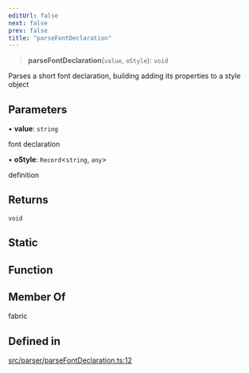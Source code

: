 ```yaml
---
editUrl: false
next: false
prev: false
title: "parseFontDeclaration"
---
```


> **parseFontDeclaration**(`value`, `oStyle`): `void`

Parses a short font declaration, building adding its properties to a style object

## Parameters

• **value**: `string`

font declaration

• **oStyle**: `Record`\<`string`, `any`\>

definition

## Returns

`void`

## Static

## Function

## Member Of

fabric

## Defined in

[src/parser/parseFontDeclaration.ts:12](https://github.com/fabricjs/fabric.js/blob/c093e29e73123dafcfa091ff4d5e04e690bb796e/src/parser/parseFontDeclaration.ts#L12)
